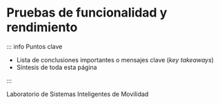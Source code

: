 # Pruebas de funcionalidad y rendimiento

::: info Puntos clave

- Lista de conclusiones importantes o mensajes clave (_key takeaways_)
- Síntesis de toda esta página

:::

Laboratorio de Sistemas Inteligentes de Movilidad

